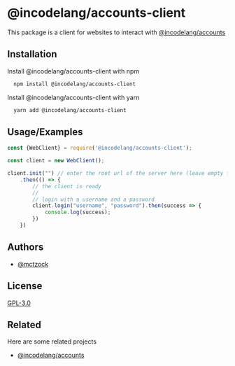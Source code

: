 
# @incodelang/accounts-client

This package is a client for websites to interact with [@incodelang/accounts](https://github.com/InCodeDevs/Accounts)
## Installation

Install @incodelang/accounts-client with npm

```bash
  npm install @incodelang/accounts-client
```

Install @incodelang/accounts-client with yarn

```bash
  yarn add @incodelang/accounts-client
```


## Usage/Examples

```javascript
const {WebClient} = require('@incodelang/accounts-client');

const client = new WebClient();

client.init("") // enter the root url of the server here (leave empty for /)
    .then(() => {
        // the client is ready
        //
        // login with a username and a password
        client.login("username", "password").then(success => {
            console.log(success);
        })
    })
```

## Authors

- [@mctzock](https://www.github.com/mctzock)


## License

[GPL-3.0](https://choosealicense.com/licenses/gpl-3.0/)


## Related

Here are some related projects

- [@incodelang/accounts](https://github.com/InCodeDevs/Accounts)
  